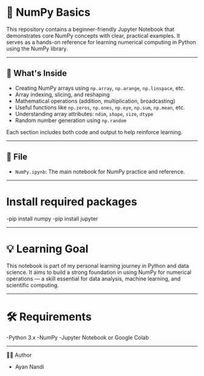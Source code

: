 # 🧮 NumPy Basics 

This repository contains a beginner-friendly Jupyter Notebook that demonstrates core NumPy concepts with clear, practical examples. It serves as a hands-on reference for learning numerical computing in Python using the NumPy library.

---

## 📘 What's Inside

- Creating NumPy arrays using `np.array`, `np.arange`, `np.linspace`, etc.
- Array indexing, slicing, and reshaping
- Mathematical operations (addition, multiplication, broadcasting)
- Useful functions like `np.zeros`, `np.ones`, `np.eye`, `np.sum`, `np.mean`, etc.
- Understanding array attributes: `ndim`, `shape`, `size`, `dtype`
- Random number generation using `np.random`

Each section includes both code and output to help reinforce learning.

---

## 📂 File

- `NumPy.ipynb`: The main notebook for NumPy practice and reference.

---

# Install required packages
-pip install numpy 
-pip install jupyter

---

# 💡 Learning Goal
This notebook is part of my personal learning journey in Python and data science. It aims to build a strong foundation in using NumPy for numerical operations — a skill essential for data analysis, machine learning, and scientific computing.

----

# 🛠 Requirements

-Python 3.x
-NumPy
-Jupyter Notebook or Google Colab

----

🙋‍♂️ Author
  - Ayan Nandi
